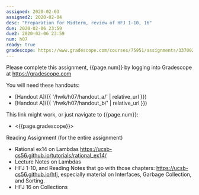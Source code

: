 ```yaml
---
assigned: 2020-02-03
assigned2: 2020-02-04 
desc: "Preparation for Midterm, review of HFJ 1-10, 16"
due: 2020-02-06 23:59
due2: 2020-02-06 23:59
num: h07
ready: true
gradescope: https://www.gradescope.com/courses/75951/assignments/337002
---
```


Please complete this assignment, {{page.num}} by logging into Gradescope at <https://gradescope.com>

You will need these handouts:

* [Handout A]({{ '/hwk/h07/handout_a/' | relative_url }})
* [Handout A]({{ '/hwk/h07/handout_b/' | relative_url }})


This link might work, or just navigate to {{page.num}}:

* <{{page.gradescope}}>

Reading Assignment (for the entire assignment)

* Rational ex14 on Lambdas <https://ucsb-cs56.github.io/tutorials/rational_ex14/>
* Lecture Notes on Lambdas
* HFJ 1-10, and Reading Notes that go with those chapters: <https://ucsb-cs56.github.io/hfj>, especially material on Interfaces, Garbage Collection, and Sorting.
* HFJ 16 on Collections




